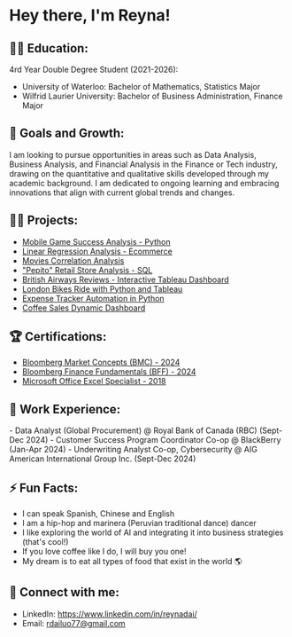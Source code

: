 <h1>Hey there, I'm Reyna! </h1>

<h2>👩‍🎓 Education:</h2>

4rd Year Double Degree Student (2021-2026):
- University of Waterloo: Bachelor of Mathematics, Statistics Major
- Wilfrid Laurier University: Bachelor of Business Administration, Finance Major

<h2> 🌱 Goals and Growth:</h2>
I am looking to pursue opportunities in areas such as Data Analysis, Business Analysis, and Financial Analysis in the Finance or Tech industry, drawing on the quantitative and qualitative skills developed through my academic background. I am dedicated to ongoing learning and embracing innovations that align with current global trends and changes.

<h2>👨‍💻 Projects:</h2>

- [Mobile Game Success Analysis - Python](https://github.com/Rdailuo/Game_Analysis.git) 
- [Linear Regression Analysis - Ecommerce](https://github.com/Rdailuo/linear_regression/blob/main/Linear%20Regression%20(1).ipynb)
- [Movies Correlation Analysis](https://github.com/Rdailuo/movies_correlation.git)
- ["Pepito" Retail Store Analysis - SQL](https://github.com/Rdailuo/SQL_retail_sales.git)
- [British Airways Reviews - Interactive Tableau Dashboard](https://public.tableau.com/shared/QWCYRJKDH?:display_count=n&:origin=viz_share_link)
- [London Bikes Ride with Python and Tableau](https://public.tableau.com/app/profile/reyna.dai/viz/LondonBikes_17283523766730/Dashboard1)
- [Expense Tracker Automation in Python](https://github.com/Rdailuo/Expense-Tracker-Automation.git)
- [Coffee Sales Dynamic Dashboard](https://github.com/Rdailuo/excel-project-coffee.git)


<h2>🏆 Certifications:</h2>

- [Bloomberg Market Concepts (BMC) - 2024](https://portal.bloombergforeducation.com/certificates/YZLu8qReu39LHAP5qcX2MNo1)
- [Bloomberg Finance Fundamentals (BFF) - 2024](https://portal.bloombergforeducation.com/certificates/wHXSPSnyLW35rh4TW8CGqbar)
- [Microsoft Office Excel Specialist - 2018](https://www.certiport.com/portal/Pages/PrintTranscriptInfo.aspx?action=Cert&id=251&cvid=jlFNhafPGdADi7aMlNiVXw==)


<h2>💼 Work Experience:</h2>
- Data Analyst (Global Procurement) @ Royal Bank of Canada (RBC) (Sept-Dec 2024)
- Customer Success Program Coordinator Co-op @ BlackBerry (Jan-Apr 2024)
- Underwriting Analyst Co-op, Cybersecurity @ AIG American International Group Inc. (Sept-Dec 2024)

<h2> ⚡ Fun Facts:</h2>

- I can speak Spanish, Chinese and English
- I am a hip-hop and marinera (Peruvian traditional dance) dancer
- I like exploring the world of AI and integrating it into business strategies (that's cool!)
- If you love coffee like I do, I will buy you one!
- My dream is to eat all types of food that exist in the world 🌎


<h2> 🤳 Connect with me:</h2>

- LinkedIn: https://www.linkedin.com/in/reynadai/
- Email: rdailuo77@gmail.com
